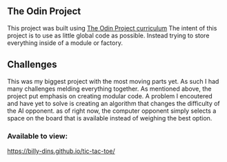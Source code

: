 ## The Odin Project
This project was built using [The Odin Project curriculum](https://www.theodinproject.com/lessons/node-path-javascript-tic-tac-toe)
The intent of this project is to use as little global code as possible. Instead trying to store everything inside of a module or factory.

## Challenges
This was my biggest project with the most moving parts yet. As such I had many challenges melding everything together. As mentioned above, the project put emphasis on creating modular code. A problem I encoutered and have yet to solve is creating an algorithm that changes the difficulty of the AI opponent. as of right now, the computer opponent simply selects a space on the board that is available instead of weighing the best option.

### Available to view:
https://billy-dins.github.io/tic-tac-toe/